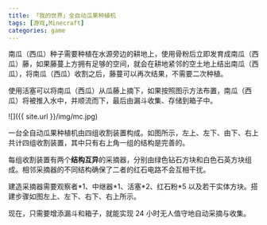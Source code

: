 ```yaml
---
title: 「我的世界」全自动瓜果种植机
tags: [游戏,Minecraft]
categories: game
---
```


南瓜（西瓜）种子需要种植在水源旁边的耕地上，使用骨粉后立即发育成南瓜（西瓜）藤，如果藤蔓上方拥有足够的空间，就会在耕地紧邻的空土地上结出南瓜（西瓜），将南瓜（西瓜）收割之后，藤蔓可以再次结果，不需要二次种植。

使用活塞可以将南瓜（西瓜）从瓜藤上摘下，如果按照图示方法布置，南瓜（西瓜）将被推入水中，并顺流而下，最后由漏斗收集、存储到箱子中。

![]({{ site.url }}/img/mc.jpg)

一台全自动瓜果种植机由四组收割装置构成。如图所示，左上、左下、由下、右上共计四组收割装置，其中只有右上角一组的结构是完善的。

每组收割装置有两个**结构互异**的采摘器，分别由绿色钻石方块和白色石英方块组成。相邻采摘器的不同结构确保了二者的红石电路不会互相干扰。

建造采摘器需要观察者\*1、中继器\*1、活塞\*2、红石粉\*5 以及若干实体方块。搭建步骤如图左上、左下、右下、右上所示。

现在，只需要增添漏斗和箱子，就能实现 24 小时无人值守地自动采摘与收集。